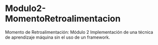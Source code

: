 # Modulo2-MomentoRetroalimentacion
Momento de Retroalimentación: Módulo 2 Implementación de una técnica de aprendizaje máquina sin el uso de un framework.

